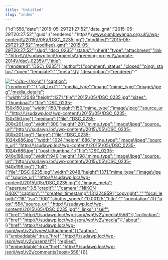 ```yaml
---
title: "Untitled"
slug: "index"
---
```


{"id":556,"date":"2015-05-29T21:27:52","date\_gmt":"2015-05-29T20:27:52","guid":{"rendered":"http:\\/\\/www.sumbawanga.org.uk\\/wp-content\\/2015\\/05\\/DSC\_0235.jpg"},"modified":"2015-05-29T21:27:52","modified\_gmt":"2015-05-29T20:27:52","slug":"dsc\_0235","status":"inherit","type":"attachment","link":"http:\\/\\/sudawp.loc\\/projects\\/greening-project\\/update-2014\\/dsc\_0235\\/","title":{"rendered":"DSC\_0235"},"author":1,"comment\_status":"closed","ping\_status":"open","template":"","meta":\[\],"description":{"rendered":"

[![\"\"](\"http:\/\/sudawp.loc\/wp-content\/2015\/05\/DSC_0235-300x201.jpg\")<\\/a><\\/p>\\n"},"caption":{"rendered":""},"alt\_text":"","media\_type":"image","mime\_type":"image\\/jpeg","media\_details":{"width":2048,"height":1371,"file":"2015\\/05\\/DSC\_0235.jpg","sizes":{"thumbnail":{"file":"DSC\_0235-150x150.jpg","width":150,"height":150,"mime\_type":"image\\/jpeg","source\_url":"http:\\/\\/sudawp.loc\\/wp-content\\/2015\\/05\\/DSC\_0235-150x150.jpg"},"medium":{"file":"DSC\_0235-300x201.jpg","width":300,"height":201,"mime\_type":"image\\/jpeg","source\_url":"http:\\/\\/sudawp.loc\\/wp-content\\/2015\\/05\\/DSC\_0235-300x201.jpg"},"large":{"file":"DSC\_0235-1024x686.jpg","width":1024,"height":686,"mime\_type":"image\\/jpeg","source\_url":"http:\\/\\/sudawp.loc\\/wp-content\\/2015\\/05\\/DSC\_0235-1024x686.jpg"},"post-thumbnail":{"file":"DSC\_0235-940x198.jpg","width":940,"height":198,"mime\_type":"image\\/jpeg","source\_url":"http:\\/\\/sudawp.loc\\/wp-content\\/2015\\/05\\/DSC\_0235-940x198.jpg"},"full":{"file":"DSC\_0235.jpg","width":2048,"height":1371,"mime\_type":"image\\/jpeg","source\_url":"http:\\/\\/sudawp.loc\\/wp-content\\/2015\\/05\\/DSC\_0235.jpg"}},"image\_meta":{"aperture":3.5,"credit":"","camera":"NIKON D40X","caption":"","created\_timestamp":1313249591,"copyright":"","focal\_length":"18","iso":"100","shutter\_speed":"0.00125","title":"","orientation":1}},"post":554,"source\_url":"http:\\/\\/sudawp.loc\\/wp-content\\/2015\\/05\\/DSC\_0235.jpg","\_links":{"self":\[{"href":"http:\\/\\/sudawp.loc\\/wp-json\\/wp\\/v2\\/media\\/556"}\],"collection":\[{"href":"http:\\/\\/sudawp.loc\\/wp-json\\/wp\\/v2\\/media"}\],"about":\[{"href":"http:\\/\\/sudawp.loc\\/wp-json\\/wp\\/v2\\/types\\/attachment"}\],"author":\[{"embeddable":true,"href":"http:\\/\\/sudawp.loc\\/wp-json\\/wp\\/v2\\/users\\/1"}\],"replies":\[{"embeddable":true,"href":"http:\\/\\/sudawp.loc\\/wp-json\\/wp\\/v2\\/comments?post=556"}\]}}](http:\/\/sudawp.loc\/wp-content\/2015\/05\/DSC_0235.jpg)